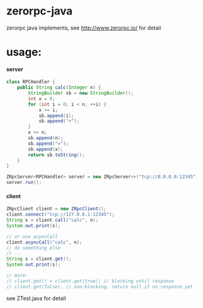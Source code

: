 # zerorpc-java
zerorpc java implements, see http://www.zerorpc.io/ for detail

# usage:

#### server
```java
class RPCHandler {
    public String calc(Integer n) {
        StringBuilder sb = new StringBuilder();
        int x = 0;
        for (int i = 0; i < n; ++i) {
            x += i;
            sb.append(i);
            sb.append("+");
        }
        x += n;
        sb.append(n);
        sb.append("=");
        sb.append(x);
        return sb.toString();
    }
}

ZRpcServer<RPCHandler> server = new ZRpcServer<>("tcp://0.0.0.0:12345", RPCHandler.class);
server.run();
```

#### client
```java
ZRpcClient client = new ZRpcClient();
client.connect("tcp://127.0.0.1:12345");
String s = client.call("calc", n);
System.out.print(s);

// or use asyncCall
client.asyncCall("calc", n);
// do something else
// ...
String s = client.get();
System.out.print(s);

// more:
// client.get() = client.get(true); // blocking until response
// client.get(false); // non-blocking, return null if no response yet
```

see ZTest.java for detail
